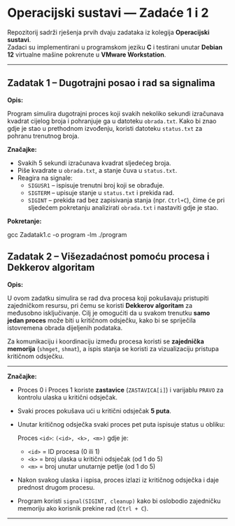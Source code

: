 # Operacijski sustavi — Zadaće 1 i 2

Repozitorij sadrži rješenja prvih dvaju zadataka iz kolegija **Operacijski sustavi**.  
Zadaci su implementirani u programskom jeziku **C** i testirani unutar **Debian 12** virtualne mašine pokrenute u **VMware Workstation**.

---

## Zadatak 1 – Dugotrajni posao i rad sa signalima

**Opis:**

Program simulira dugotrajni proces koji svakih nekoliko sekundi izračunava kvadrat cijelog broja i pohranjuje ga u datoteku `obrada.txt`. Kako bi znao gdje je stao u prethodnom izvođenju, koristi datoteku `status.txt` za pohranu trenutnog broja.

**Značajke:**
- Svakih 5 sekundi izračunava kvadrat sljedećeg broja.
- Piše kvadrate u `obrada.txt`, a stanje čuva u `status.txt`.
- Reagira na signale:
  - `SIGUSR1` – ispisuje trenutni broj koji se obrađuje.
  - `SIGTERM` – upisuje stanje u `status.txt` i prekida rad.
  - `SIGINT` – prekida rad bez zapisivanja stanja (npr. `Ctrl+C`), čime će pri sljedećem pokretanju analizirati `obrada.txt` i nastaviti gdje je stao.

**Pokretanje:**

gcc Zadatak1.c -o program -lm
./program

## Zadatak 2 – Višezadaćnost pomoću procesa i Dekkerov algoritam

**Opis:**

U ovom zadatku simulira se rad dva procesa koji pokušavaju pristupiti zajedničkom resursu, pri čemu se koristi **Dekkerov algoritam** za međusobno isključivanje. Cilj je omogućiti da u svakom trenutku **samo jedan proces** može biti u kritičnom odsječku, kako bi se spriječila istovremena obrada dijeljenih podataka.

Za komunikaciju i koordinaciju između procesa koristi se **zajednička memorija** (`shmget`, `shmat`), a ispis stanja se koristi za vizualizaciju pristupa kritičnom odsječku.

---

**Značajke:**
- Proces 0 i Proces 1 koriste **zastavice** (`ZASTAVICA[i]`) i varijablu `PRAVO` za kontrolu ulaska u kritični odsječak.
- Svaki proces pokušava ući u kritični odsječak **5 puta**.
- Unutar kritičnog odsječka svaki proces pet puta ispisuje status u obliku:
  
  Proces `<id>`: `(<id>, <k>, <m>)`
gdje je:
  - `<id>` = ID procesa (0 ili 1)
  - `<k>` = broj ulaska u kritični odsječak (od 1 do 5)
  - `<m>` = broj unutar unutarnje petlje (od 1 do 5)

- Nakon svakog ulaska i ispisa, proces izlazi iz kritičnog odsječka i daje prednost drugom procesu.
- Program koristi `signal(SIGINT, cleanup)` kako bi oslobodio zajedničku memoriju ako korisnik prekine rad (`Ctrl + C`).

---
  
